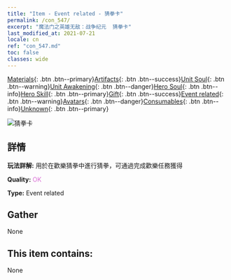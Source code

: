 ```yaml
---
title: "Item - Event related - 猜拳卡"
permalink: /con_547/
excerpt: "魔法门之英雄无敌：战争纪元  猜拳卡"
last_modified_at: 2021-07-21
locale: cn
ref: "con_547.md"
toc: false
classes: wide
---
```

 [Materials](/ItemsCN/){: .btn .btn--primary}[Artifacts](/ItemsCN/Artifacts/){: .btn .btn--success}[Unit Soul](/ItemsCN/UnitSoul/){: .btn .btn--warning}[Unit Awakening](/ItemsCN/UnitAwakening/){: .btn .btn--danger}[Hero Soul](/ItemsCN/HeroSoul/){: .btn .btn--info}[Hero Skill](/ItemsCN/HeroSkill/){: .btn .btn--primary}[Gift](/ItemsCN/Gift/){: .btn .btn--success}[Event related](/ItemsCN/Events/){: .btn .btn--warning}[Avatars](/ItemsCN/Avatars/){: .btn .btn--danger}[Consumables](/ItemsCN/Consumables/){: .btn .btn--info}[Unknown](/ItemsCN/Unknown/){: .btn .btn--primary}

 ![猜拳卡](/images/t/i_10033.png)

## 詳情
 **玩法詳解:** 用於在歡樂猜拳中進行猜拳，可通過完成歡樂任務獲得

 **Quality:** <span style="color: #DA70D6">OK</span>

 **Type:** Event related

## Gather

  None

## This item contains:

  None

